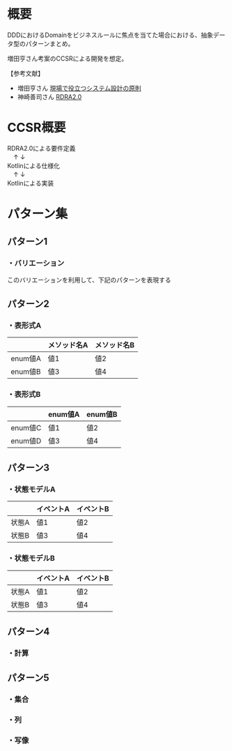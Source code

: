 # 概要
DDDにおけるDomainをビジネスルールに焦点を当てた場合における、抽象データ型のパターンまとめ。

増田亨さん考案のCCSRによる開発を想定。

【参考文献】
- 増田亨さん [現場で役立つシステム設計の原則](https://www.amazon.co.jp/%E7%8F%BE%E5%A0%B4%E3%81%A7%E5%BD%B9%E7%AB%8B%E3%81%A4%E3%82%B7%E3%82%B9%E3%83%86%E3%83%A0%E8%A8%AD%E8%A8%88%E3%81%AE%E5%8E%9F%E5%89%87-%E3%80%9C%E5%A4%89%E6%9B%B4%E3%82%92%E6%A5%BD%E3%81%A7%E5%AE%89%E5%85%A8%E3%81%AB%E3%81%99%E3%82%8B%E3%82%AA%E3%83%96%E3%82%B8%E3%82%A7%E3%82%AF%E3%83%88%E6%8C%87%E5%90%91%E3%81%AE%E5%AE%9F%E8%B7%B5%E6%8A%80%E6%B3%95-%E5%A2%97%E7%94%B0-%E4%BA%A8-ebook/dp/B073GSDBGT)
- 神崎善司さん [RDRA2.0](https://www.amazon.co.jp/RDRA2-0-%E3%83%8F%E3%83%B3%E3%83%89%E3%83%96%E3%83%83%E3%82%AF-%E8%BB%BD%E3%81%8F%E6%9F%94%E8%BB%9F%E3%81%A7%E7%B2%BE%E5%BA%A6%E3%81%AE%E9%AB%98%E3%81%84%E8%A6%81%E4%BB%B6%E5%AE%9A%E7%BE%A9%E3%81%AE%E3%83%A2%E3%83%87%E3%83%AA%E3%83%B3%E3%82%B0%E6%89%8B%E6%B3%95-%E7%A5%9E%E5%B4%8E%E5%96%84%E5%8F%B8-ebook/dp/B07STQZFBX)

# CCSR概要
RDRA2.0による要件定義<br>
　↑   ↓<br>
Kotlinによる仕様化<br>
　↑   ↓<br>
Kotlinによる実装

# パターン集

## パターン1
### ・バリエーション
このバリエーションを利用して、下記のパターンを表現する

## パターン2
### ・表形式A

| |メソッド名A|メソッド名B|
|---|---|---|
|enum値A|値1|値2|
|enum値B|値3|値4|

### ・表形式B 

| |enum値A|enum値B|
|---|---|---|
|enum値C|値1|値2|
|enum値D|値3|値4|

## パターン3
### ・状態モデルA

| |イベントA|イベントB|
|---|---|---|
|状態A|値1|値2|
|状態B|値3|値4|

### ・状態モデルB

| |イベントA|イベントB|
|---|---|---|
|状態A|値1|値2|
|状態B|値3|値4|

## パターン4
### ・計算

## パターン5
### ・集合
### ・列
### ・写像



